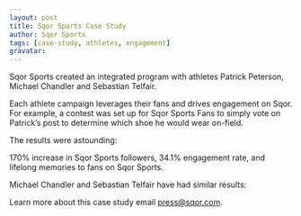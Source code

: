 ```yaml
---
layout: post
title: Sqor Sports Case Study
author: Sqor Sports
tags: [case-study, athletes, engagement]
gravatar: 
---
```


Sqor Sports created an integrated program with athletes Patrick Peterson, Michael Chandler and Sebastian Telfair.

Each athlete campaign leverages their fans and drives engagement on Sqor. For example, a contest was set up for Sqor Sports Fans to simply vote on Patrick’s post to determine which shoe he would wear on-field.

The results were astounding:

170% increase in Sqor Sports followers,
34.1% engagement rate,
and lifelong memories to fans on Sqor Sports.

Michael Chandler and Sebastian Telfair have had similar results:


Learn more about this case study email press@sqor.com.
